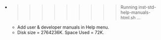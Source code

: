 * >>>>>>>>> Running inst-std-help-manuals-html.sh ...
  * Add user & developer manuals in Help menu.
  * Disk size = 2764236K. Space Used = 72K.
